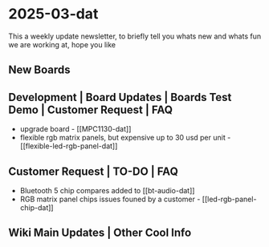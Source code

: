 
# 2025-03-dat

This a weekly update newsletter, to briefly tell you whats new and whats fun we are working at, hope you like

## New Boards



## Development | Board Updates | Boards Test Demo | Customer Request | FAQ

- upgrade board - [[MPC1130-dat]]
- flexible rgb matrix panels, but expensive up to 30 usd per unit - [[flexible-led-rgb-panel-dat]]

## Customer Request | TO-DO | FAQ

- Bluetooth 5 chip compares added to [[bt-audio-dat]]
- RGB matrix panel chips issues founed by a customer - [[led-rgb-panel-chip-dat]]

## Wiki Main Updates | Other Cool Info


